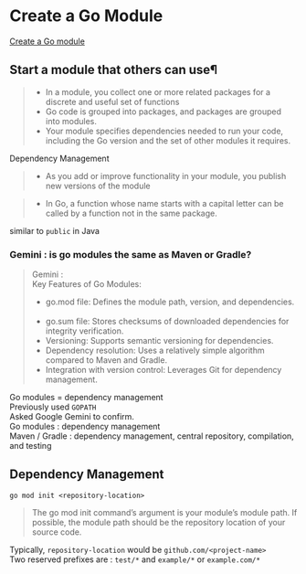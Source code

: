 # Create a Go Module

[Create a Go module](https://go.dev/doc/tutorial/create-module)

## Start a module that others can use¶
> * In a module, you collect one or more related packages for a discrete and useful set of functions  
> * Go code is grouped into packages, and packages are grouped into modules. 
> * Your module specifies dependencies needed to run your code, including the Go version and the set of other modules it requires. 

Dependency Management  

> * As you add or improve functionality in your module, you publish new versions of the module

> * In Go, a function whose name starts with a capital letter can be called by a function not in the same package.  

similar to `public` in Java


### Gemini : is go modules the same as Maven or Gradle?
> Gemini :  
> Key Features of Go Modules:
> 
> * go.mod file: Defines the module path, version, and dependencies.
   
> * go.sum file: Stores checksums of downloaded dependencies for integrity verification.   
> * Versioning: Supports semantic versioning for dependencies.   
> * Dependency resolution: Uses a relatively simple algorithm compared to Maven and Gradle.
> * Integration with version control: Leverages Git for dependency management.

Go modules = dependency management  
Previously used `GOPATH`  
Asked Google Gemini to confirm.  
Go modules : dependency management  
Maven / Gradle : dependency management, central repository, compilation, and testing

## Dependency Management
```shell
go mod init <repository-location>
```

> The go mod init command’s argument is your module’s module path. 
> If possible, the module path should be the repository location of your source code.

Typically, `repository-location` would be `github.com/<project-name>`  
Two reserved prefixes are : `test/*` and `example/*` or `example.com/*`  

